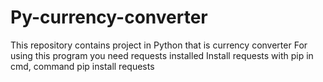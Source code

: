 # Py-currency-converter
This repository contains project in Python that is currency converter 
For using this program you need requests installed 
Install requests with pip in cmd, command pip install requests 
